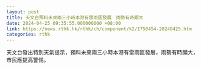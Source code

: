 ```yaml
---
layout: post
title: 天文台預料未來兩三小時本港有雷雨區發展　雨勢有時頗大
date: 2024-04-25 09:35:55.000000000 +08:00
link: https://news.rthk.hk/rthk/ch/component/k2/1750454-20240425.htm
categories: rthk
---
```


天文台發出特別天氣提示，預料未來兩三小時本港有雷雨區發展，雨勢有時頗大，市民應提高警惕。
